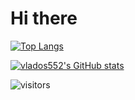 # Hi there

[![Top Langs](https://github-readme-stats.vercel.app/api/top-langs/?username=vlados552&layout=compact)](https://github.com/vlados552/)

[![vlados552's GitHub stats](https://github-readme-stats.vercel.app/api?username=vlados552)](https://github.com/vlados552/)

![visitors](https://visitor-badge.glitch.me/badge?page_id=vlados552.vlados552)
